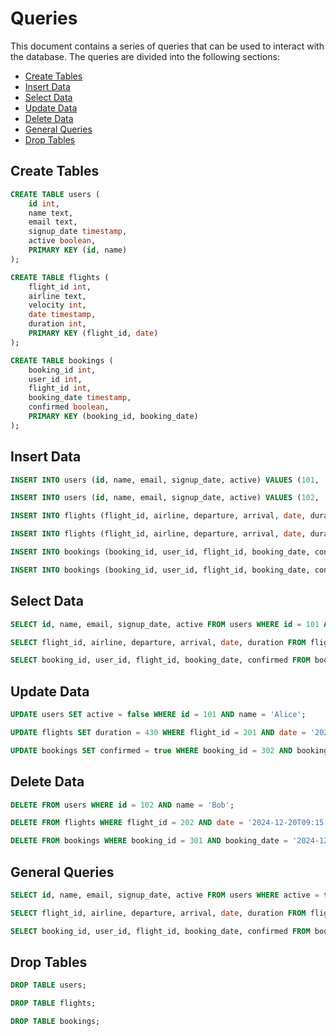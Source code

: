 # Queries

This document contains a series of queries that can be used to interact with the database. The queries are divided into the following sections:

- [Create Tables](#create-tables)
- [Insert Data](#insert-data)
- [Select Data](#select-data)
- [Update Data](#update-data)
- [Delete Data](#delete-data)
- [General Queries](#general-queries)
- [Drop Tables](#drop-tables)

## Create Tables

```sql
CREATE TABLE users (
    id int,
    name text,
    email text,
    signup_date timestamp,
    active boolean,
    PRIMARY KEY (id, name)
);
```

```sql
CREATE TABLE flights (
    flight_id int,
    airline text,
    velocity int,
    date timestamp,
    duration int,
    PRIMARY KEY (flight_id, date)
);
```

```sql
CREATE TABLE bookings (
    booking_id int,
    user_id int,
    flight_id int,
    booking_date timestamp,
    confirmed boolean,
    PRIMARY KEY (booking_id, booking_date)
);
```

## Insert Data

```sql
INSERT INTO users (id, name, email, signup_date, active) VALUES (101, 'Alice', 'alice@example.com', '2024-12-01T15:00:00+00:00', true);
```

```sql
INSERT INTO users (id, name, email, signup_date, active) VALUES (102, 'Bob', 'bob@example.com', '2024-12-02T12:30:00+00:00', false);
```

```sql
INSERT INTO flights (flight_id, airline, departure, arrival, date, duration) VALUES (201, 'AirwaysX', 'New York', 'London', '2024-12-19T20:00:00+00:00', 420);
```

```sql
INSERT INTO flights (flight_id, airline, departure, arrival, date, duration) VALUES (202, 'JetSet', 'Paris', 'Tokyo', '2024-12-20T09:15:00+00:00', 870);
```

```sql
INSERT INTO bookings (booking_id, user_id, flight_id, booking_date, confirmed) VALUES (301, 101, 201, '2024-12-10T14:00:00+00:00', true);
```

```sql
INSERT INTO bookings (booking_id, user_id, flight_id, booking_date, confirmed) VALUES (302, 102, 202, '2024-12-15T18:45:00+00:00', false);
```

## Select Data

```sql
SELECT id, name, email, signup_date, active FROM users WHERE id = 101 AND name = 'Alice';
```

```sql
SELECT flight_id, airline, departure, arrival, date, duration FROM flights WHERE flight_id = 201 AND date = '2024-12-19T20:00:00+00:00';
```

```sql
SELECT booking_id, user_id, flight_id, booking_date, confirmed FROM bookings WHERE booking_id = 301 AND booking_date = '2024-12-10T14:00:00+00:00';
```

## Update Data

```sql
UPDATE users SET active = false WHERE id = 101 AND name = 'Alice';
```

```sql
UPDATE flights SET duration = 430 WHERE flight_id = 201 AND date = '2024-12-19T20:00:00+00:00';
```

```sql
UPDATE bookings SET confirmed = true WHERE booking_id = 302 AND booking_date = '2024-12-15T18:45:00+00:00';
```

## Delete Data

```sql
DELETE FROM users WHERE id = 102 AND name = 'Bob';
```

```sql
DELETE FROM flights WHERE flight_id = 202 AND date = '2024-12-20T09:15:00+00:00';
```

```sql
DELETE FROM bookings WHERE booking_id = 301 AND booking_date = '2024-12-10T14:00:00+00:00';
```

## General Queries

```sql
SELECT id, name, email, signup_date, active FROM users WHERE active = true;
```

```sql
SELECT flight_id, airline, departure, arrival, date, duration FROM flights WHERE departure = 'New York' AND date >= '2024-12-01T00:00:00+00:00';
```

```sql
SELECT booking_id, user_id, flight_id, booking_date, confirmed FROM bookings WHERE confirmed = false AND booking_date < '2024-12-20T00:00:00+00:00';
```

## Drop Tables

```sql
DROP TABLE users;
```

```sql
DROP TABLE flights;
```

```sql
DROP TABLE bookings;
```
